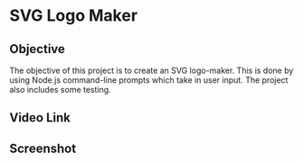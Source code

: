 # SVG Logo Maker

## Objective

The objective of this project is to create an SVG logo-maker. This is done by using Node.js command-line prompts which take in user input. The project also includes some testing.

## Video Link

## Screenshot
